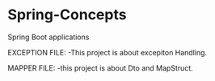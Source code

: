 # Spring-Concepts
Spring Boot applications

EXCEPTION FILE:
-This project is about excepiton Handling.

MAPPER FILE:
-this project is about Dto and MapStruct.
